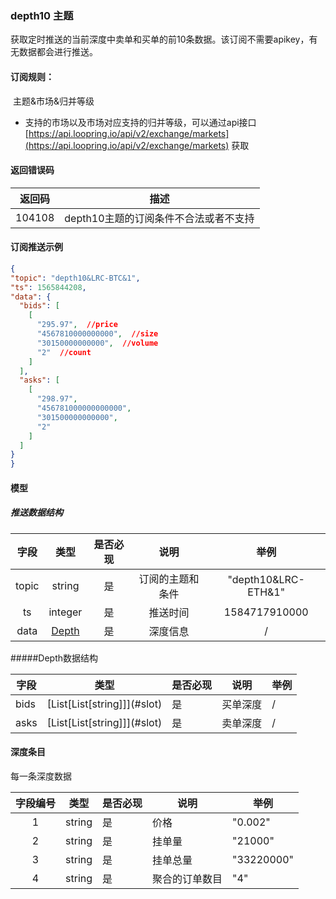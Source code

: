 ### depth10 主题

  获取定时推送的当前深度中卖单和买单的前10条数据。该订阅不需要apikey，有无数据都会进行推送。

####   订阅规则：

​	主题&市场&归并等级

- 支持的市场以及市场对应支持的归并等级，可以通过api接口[https://api.loopring.io/api/v2/exchange/markets](https://api.loopring.io/api/v2/exchange/markets) 获取

#### 返回错误码

| 返回码 |                 描述                  |
| :----: | :-----------------------------------: |
| 104108 | depth10主题的订阅条件不合法或者不支持 |

####   订阅推送示例

  ```json
{
  "topic": "depth10&LRC-BTC&1",
  "ts": 1565844208,
  "data": {
    "bids": [
      [
        "295.97",  //price
        "4567810000000000",  //size
        "30150000000000",  //volume
        "2"  //count
      ]
    ],
    "asks": [
      [
        "298.97",
        "456781000000000000",
        "301500000000000",
        "2"
      ]
    ]
  }
}
  ```

#### 模型

##### 推送数据结构

| 字段  |      类型       | 是否必现 |       说明       |        举例         |
| :---: | :-------------: | :------: | :--------------: | :-----------------: |
| topic |     string      |    是    | 订阅的主题和条件 | "depth10&LRC-ETH&1" |
|  ts   |     integer     |    是    |     推送时间     |    1584717910000    |
| data  | [Depth](#depth) |    是    |     深度信息     |          /          |

#####<span id="depth">Depth数据结构</span>

| 字段 | 类型                           | 是否必现 | 说明     | 举例 |
| ---- | ------------------------------ | -------- | -------- | ---- |
| bids | [List\[List\[string\]]](#slot) | 是       | 买单深度 | /    |
| asks | [List\[List\[string\]]](#slot) | 是       | 卖单深度 | /    |

#### <span id = "slot">深度条目</span>

每一条深度数据

| 字段编号 | 类型   | 是否必现 | 说明           | 举例       |
| :------: | ------ | -------- | -------------- | ---------- |
|    1     | string | 是       | 价格           | "0.002"    |
|    2     | string | 是       | 挂单量         | "21000"    |
|    3     | string | 是       | 挂单总量       | "33220000" |
|    4     | string | 是       | 聚合的订单数目 | "4"        |

